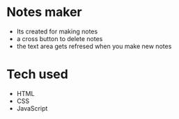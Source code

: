 # Notes maker 
- Its created for making notes
- a cross button to delete notes
- the text area gets refresed when you make new notes

# Tech used 
- HTML
- CSS
- JavaScript
